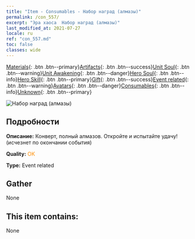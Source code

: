```yaml
---
title: "Item - Consumables - Набор наград (алмазы)"
permalink: /con_557/
excerpt: "Эра хаоса  Набор наград (алмазы)"
last_modified_at: 2021-07-27
locale: ru
ref: "con_557.md"
toc: false
classes: wide
---
```

 [Materials](/ItemsRU/){: .btn .btn--primary}[Artifacts](/ItemsRU/Artifacts/){: .btn .btn--success}[Unit Soul](/ItemsRU/UnitSoul/){: .btn .btn--warning}[Unit Awakening](/ItemsRU/UnitAwakening/){: .btn .btn--danger}[Hero Soul](/ItemsRU/HeroSoul/){: .btn .btn--info}[Hero Skill](/ItemsRU/HeroSkill/){: .btn .btn--primary}[Gift](/ItemsRU/Gift/){: .btn .btn--success}[Event related](/ItemsRU/Events/){: .btn .btn--warning}[Avatars](/ItemsRU/Avatars/){: .btn .btn--danger}[Consumables](/ItemsRU/Consumables/){: .btn .btn--info}[Unknown](/ItemsRU/Unknown/){: .btn .btn--primary}

 ![Набор наград (алмазы)](/images/t/i_10043_redpacket.png)

## Подробности
 **Описание:** Конверт, полный алмазов. Откройте и испытайте удачу! (исчезнет по окончании события)

 **Quality:** <span style="color: #FF8C00">OK</span>

 **Type:** Event related

## Gather

  None

## This item contains:

  None

